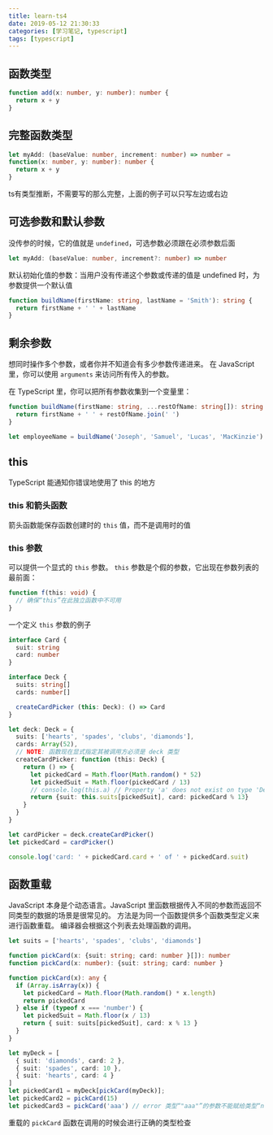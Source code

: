 ```yaml
---
title: learn-ts4
date: 2019-05-12 21:30:33
categories: [学习笔记, typescript]
tags: [typescript]
---
```


## 函数类型

```typescript
function add(x: number, y: number): number {
  return x + y
}
```

## 完整函数类型

```typescript
let myAdd: (baseValue: number, increment: number) => number =
function(x: number, y: number): number {
  return x + y
}
```

ts有类型推断，不需要写的那么完整，上面的例子可以只写左边或右边

## 可选参数和默认参数

没传参的时候，它的值就是 `undefined`，可选参数必须跟在必须参数后面

```typescript
let myAdd: (baseValue: number, increment?: number) => number
```

默认初始化值的参数：当用户没有传递这个参数或传递的值是 undefined 时，为参数提供一个默认值

```typescript
function buildName(firstName: string, lastName = 'Smith'): string {
  return firstName + ' ' + lastName
}
```

## 剩余参数

想同时操作多个参数，或者你并不知道会有多少参数传递进来。 在 JavaScript 里，你可以使用 `arguments` 来访问所有传入的参数。

在 TypeScript 里，你可以把所有参数收集到一个变量里：

```typescript
function buildName(firstName: string, ...restOfName: string[]): string {
  return firstName + ' ' + restOfName.join(' ')
}

let employeeName = buildName('Joseph', 'Samuel', 'Lucas', 'MacKinzie')
```

## this

TypeScript 能通知你错误地使用了 this 的地方

### this 和箭头函数

箭头函数能保存函数创建时的 `this` 值，而不是调用时的值

### this 参数

可以提供一个显式的 `this` 参数。 `this` 参数是个假的参数，它出现在参数列表的最前面：

```typescript
function f(this: void) {
  // 确保“this”在此独立函数中不可用
}
```

一个定义 `this` 参数的例子

```typescript
interface Card {
  suit: string
  card: number
}

interface Deck {
  suits: string[]
  cards: number[]

  createCardPicker (this: Deck): () => Card
}

let deck: Deck = {
  suits: ['hearts', 'spades', 'clubs', 'diamonds'],
  cards: Array(52),
  // NOTE: 函数现在显式指定其被调用方必须是 deck 类型
  createCardPicker: function (this: Deck) {
    return () => {
      let pickedCard = Math.floor(Math.random() * 52)
      let pickedSuit = Math.floor(pickedCard / 13)
      // console.log(this.a) // Property 'a' does not exist on type 'Deck'
      return {suit: this.suits[pickedSuit], card: pickedCard % 13}
    }
  }
}

let cardPicker = deck.createCardPicker()
let pickedCard = cardPicker()

console.log('card: ' + pickedCard.card + ' of ' + pickedCard.suit)
```

## 函数重载

JavaScript 本身是个动态语言。JavaScript 里函数根据传入不同的参数而返回不同类型的数据的场景是很常见的。
方法是为同一个函数提供多个函数类型定义来进行函数重载。 编译器会根据这个列表去处理函数的调用。

```typescript
let suits = ['hearts', 'spades', 'clubs', 'diamonds']

function pickCard(x: {suit: string; card: number }[]): number
function pickCard(x: number): {suit: string; card: number }

function pickCard(x): any {
  if (Array.isArray(x)) {
    let pickedCard = Math.floor(Math.random() * x.length)
    return pickedCard
  } else if (typeof x === 'number') {
    let pickedSuit = Math.floor(x / 13)
    return { suit: suits[pickedSuit], card: x % 13 }
  }
}

let myDeck = [
  { suit: 'diamonds', card: 2 },
  { suit: 'spades', card: 10 },
  { suit: 'hearts', card: 4 }
]
let pickedCard1 = myDeck[pickCard(myDeck)];
let pickedCard2 = pickCard(15)
let pickedCard3 = pickCard('aaa') // error 类型“"aaa"”的参数不能赋给类型“number”的参数
```

重载的 `pickCard` 函数在调用的时候会进行正确的类型检查